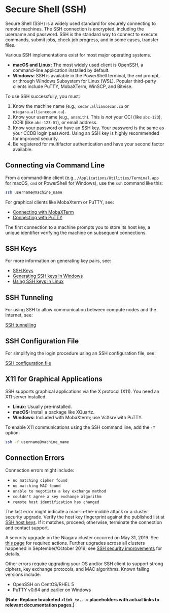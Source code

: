 # Secure Shell (SSH)

Secure Shell (SSH) is a widely used standard for securely connecting to remote machines.  The SSH connection is encrypted, including the username and password. SSH is the standard way to connect to execute commands, submit jobs, check job progress, and in some cases, transfer files.

Various SSH implementations exist for most major operating systems.

* **macOS and Linux:** The most widely used client is OpenSSH, a command-line application installed by default.
* **Windows:** SSH is available in the PowerShell terminal, the `cmd` prompt, or through Windows Subsystem for Linux (WSL). Popular third-party clients include PuTTY, MobaXTerm, WinSCP, and Bitvise.

To use SSH successfully, you must:

1. Know the machine name (e.g., `cedar.alliancecan.ca` or `niagara.alliancecan.ca`).
2. Know your username (e.g., `ansmith`).  This is *not* your CCI (like `abc-123`), CCRI (like `abc-123-01`), or email address.
3. Know your password or have an SSH key. Your password is the same as your CCDB login password.  Using an SSH key is highly recommended for improved security.
4. Be registered for multifactor authentication and have your second factor available.


## Connecting via Command Line

From a command-line client (e.g., `/Applications/Utilities/Terminal.app` for macOS, `cmd` or PowerShell for Windows), use the `ssh` command like this:

```bash
ssh username@machine_name
```

For graphical clients like MobaXterm or PuTTY, see:

* [Connecting with MobaXTerm](<link_to_mobaxterm_docs>)
* [Connecting with PuTTY](<link_to_putty_docs>)


The first connection to a machine prompts you to store its host key, a unique identifier verifying the machine on subsequent connections.


## SSH Keys

For more information on generating key pairs, see:

* [SSH Keys](<link_to_ssh_keys_docs>)
* [Generating SSH keys in Windows](<link_to_windows_ssh_keygen_docs>)
* [Using SSH keys in Linux](<link_to_linux_ssh_key_docs>)


## SSH Tunneling

For using SSH to allow communication between compute nodes and the internet, see:

[SSH tunnelling](<link_to_ssh_tunneling_docs>)


## SSH Configuration File

For simplifying the login procedure using an SSH configuration file, see:

[SSH configuration file](<link_to_ssh_config_docs>)


## X11 for Graphical Applications

SSH supports graphical applications via the X protocol (X11). You need an X11 server installed:

* **Linux:** Usually pre-installed.
* **macOS:** Install a package like XQuartz.
* **Windows:** Included with MobaXterm; use VcXsrv with PuTTY.

To enable X11 communications using the SSH command line, add the `-Y` option:

```bash
ssh -Y username@machine_name
```

## Connection Errors

Connection errors might include:

* `no matching cipher found`
* `no matching MAC found`
* `unable to negotiate a key exchange method`
* `couldn't agree a key exchange algorithm`
* `remote host identification has changed`

The last error might indicate a man-in-the-middle attack or a cluster security upgrade.  Verify the host key fingerprint against the published list at [SSH host keys](<link_to_host_keys_docs>). If it matches, proceed; otherwise, terminate the connection and contact support.

A security upgrade on the Niagara cluster occurred on May 31, 2019. See [this page](<link_to_niagara_upgrade_docs>) for required actions. Further upgrades across all clusters happened in September/October 2019; see [SSH security improvements](<link_to_security_improvements_docs>) for details.

Other errors require upgrading your OS and/or SSH client to support strong ciphers, key exchange protocols, and MAC algorithms.  Known failing versions include:

* OpenSSH on CentOS/RHEL 5
* PuTTY v0.64 and earlier on Windows


**(Note:  Replace bracketed `<link_to...>` placeholders with actual links to relevant documentation pages.)**
